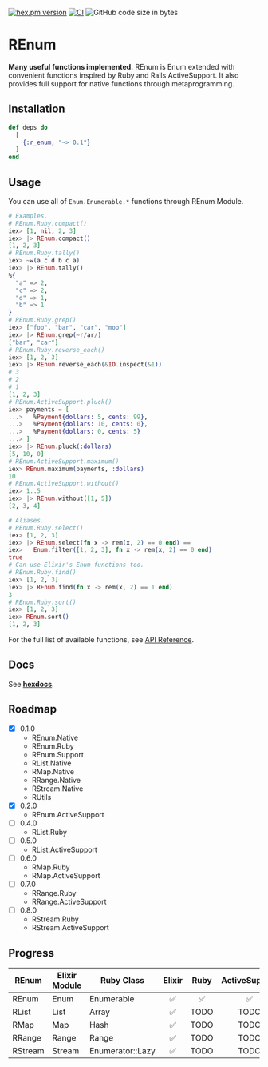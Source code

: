 <!-- @format -->

[![hex.pm version](https://img.shields.io/hexpm/v/ltsv.svg)](https://hex.pm/packages/r_enum)
[![CI](https://github.com/tashirosota/ex-r_enum/actions/workflows/ci.yml/badge.svg)](https://github.com/tashirosota/ex-r_enum/actions/workflows/ci.yml)
![GitHub code size in bytes](https://img.shields.io/github/languages/code-size/tashirosota/ex-r_enum)

# REnum

**Many useful functions implemented.**
REnum is Enum extended with convenient functions inspired by Ruby and Rails ActiveSupport.
It also provides full support for native functions through metaprogramming.

## Installation

```elixir
def deps do
  [
    {:r_enum, "~> 0.1"}
  ]
end
```

## Usage

You can use all of `Enum.Enumerable.*` functions through REnum Module.

```elixir
# Examples.
# REnum.Ruby.compact()
iex> [1, nil, 2, 3]
iex> |> REnum.compact()
[1, 2, 3]
# REnum.Ruby.tally()
iex> ~w(a c d b c a)
iex> |> REnum.tally()
%{
  "a" => 2,
  "c" => 2,
  "d" => 1,
  "b" => 1
}
# REnum.Ruby.grep()
iex> ["foo", "bar", "car", "moo"]
iex> |> REnum.grep(~r/ar/)
["bar", "car"]
# REnum.Ruby.reverse_each()
iex> [1, 2, 3]
iex> |> REnum.reverse_each(&IO.inspect(&1))
# 3
# 2
# 1
[1, 2, 3]
# REnum.ActiveSupport.pluck()
iex> payments = [
...>   %Payment{dollars: 5, cents: 99},
...>   %Payment{dollars: 10, cents: 0},
...>   %Payment{dollars: 0, cents: 5}
...> ]
iex> |> REnum.pluck(:dollars)
[5, 10, 0]
# REnum.ActiveSupport.maximum()
iex> REnum.maximum(payments, :dollars)
10
# REnum.ActiveSupport.without()
iex> 1..5
iex> |> REnum.without([1, 5])
[2, 3, 4]

# Aliases.
# REnum.Ruby.select()
iex> [1, 2, 3]
iex> |> REnum.select(fn x -> rem(x, 2) == 0 end) ==
iex>   Enum.filter([1, 2, 3], fn x -> rem(x, 2) == 0 end)
true
# Can use Elixir's Enum functions too.
# REnum.Ruby.find()
iex> [1, 2, 3]
iex> |> REnum.find(fn x -> rem(x, 2) == 1 end)
3
# REnum.Ruby.sort()
iex> [1, 2, 3]
iex> REnum.sort()
[1, 2, 3]
```

For the full list of available functions, see [API Reference](https://hexdocs.pm/r_enum/api-reference.html).

## Docs

See **[hexdocs](https://hexdocs.pm/r_enum)**.

## Roadmap

- [x] 0.1.0
  - REnum.Native
  - REnum.Ruby
  - REnum.Support
  - RList.Native
  - RMap.Native
  - RRange.Native
  - RStream.Native
  - RUtils
- [x] 0.2.0
  - REnum.ActiveSupport
- [ ] 0.4.0
  - RList.Ruby
- [ ] 0.5.0
  - RList.ActiveSupport
- [ ] 0.6.0
  - RMap.Ruby
  - RMap.ActiveSupport
- [ ] 0.7.0
  - RRange.Ruby
  - RRange.ActiveSupport
- [ ] 0.8.0
  - RStream.Ruby
  - RStream.ActiveSupport

## Progress

| REnum   | Elixir Module | Ruby Class       | Elixir | Ruby | ActiveSupport |
| ------- | ------------- | ---------------- | :----: | :--: | :-----------: |
| REnum   | Enum          | Enumerable       |   ✅   |  ✅  |      ✅       |
| RList   | List          | Array            |   ✅   | TODO |     TODO      |
| RMap    | Map           | Hash             |   ✅   | TODO |     TODO      |
| RRange  | Range         | Range            |   ✅   | TODO |     TODO      |
| RStream | Stream        | Enumerator::Lazy |   ✅   | TODO |     TODO      |
